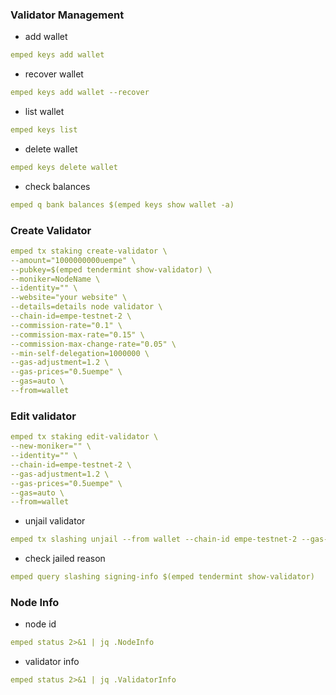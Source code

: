 ### Validator Management
* add wallet
```yaml
emped keys add wallet
```
* recover wallet
```yaml
emped keys add wallet --recover
```
* list wallet
```yaml
emped keys list
```
* delete wallet
```yaml
emped keys delete wallet
```
* check balances
```yaml
emped q bank balances $(emped keys show wallet -a)
```

### Create Validator
```yaml
emped tx staking create-validator \
--amount="1000000000uempe" \
--pubkey=$(emped tendermint show-validator) \
--moniker=NodeName \
--identity="" \
--website="your website" \
--details=details node validator \
--chain-id=empe-testnet-2 \
--commission-rate="0.1" \
--commission-max-rate="0.15" \
--commission-max-change-rate="0.05" \
--min-self-delegation=1000000 \
--gas-adjustment=1.2 \
--gas-prices="0.5uempe" \
--gas=auto \
--from=wallet
```
### Edit validator
```yaml
emped tx staking edit-validator \
--new-moniker="" \
--identity="" \
--chain-id=empe-testnet-2 \
--gas-adjustment=1.2 \
--gas-prices="0.5uempe" \
--gas=auto \
--from=wallet
```
* unjail validator
```yaml
emped tx slashing unjail --from wallet --chain-id empe-testnet-2 --gas-prices 0.5uempe --gas-adjustment 1.2 --gas auto
```
* check jailed reason
```yaml
emped query slashing signing-info $(emped tendermint show-validator)
```

### Node Info
* node id
```yaml
emped status 2>&1 | jq .NodeInfo
```
* validator info
```yaml
emped status 2>&1 | jq .ValidatorInfo
```